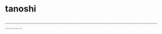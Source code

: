 # tanoshi
..........................................................................................................................................